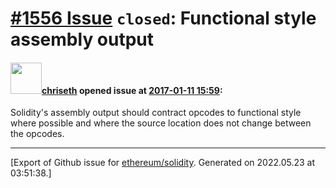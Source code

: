 # [\#1556 Issue](https://github.com/ethereum/solidity/issues/1556) `closed`: Functional style assembly output

#### <img src="https://avatars.githubusercontent.com/u/9073706?v=4" width="50">[chriseth](https://github.com/chriseth) opened issue at [2017-01-11 15:59](https://github.com/ethereum/solidity/issues/1556):

Solidity's assembly output should contract opcodes to functional style where possible and where the source location does not change between the opcodes.




-------------------------------------------------------------------------------



[Export of Github issue for [ethereum/solidity](https://github.com/ethereum/solidity). Generated on 2022.05.23 at 03:51:38.]
